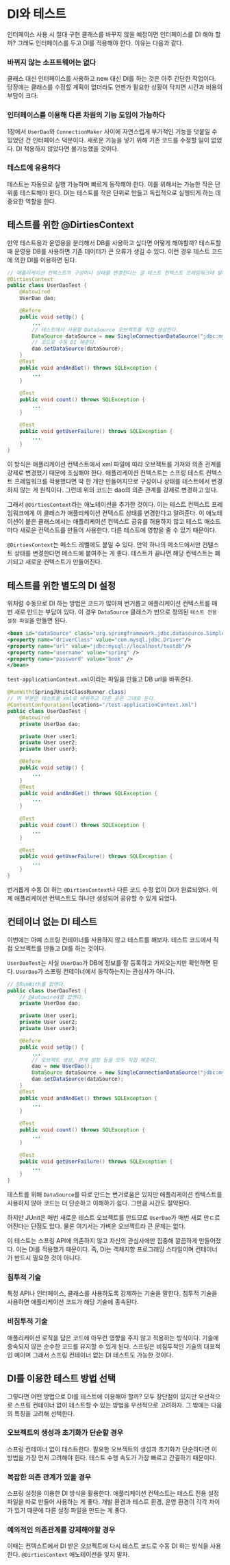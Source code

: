 # DI와 테스트

인터페이스 사용 시 절대 구현 클래스를 바꾸지 않을 예정이면 인터페이스를 DI 해야 할까? 그래도 인터페이스를 두고 DI를 적용해야 한다. 이유는 다음과 같다.

### 바뀌지 않는 소프트웨어는 없다

클래스 대신 인터페이스를 사용하고 new 대신 DI를 하는 것은 아주 간단한 작업이다. 당장에는 클래스를 수정할 계획이 없더라도 언젠가 필요한 상황이 닥치면 시간과 비용의 부담이 크다.

### 인터페이스를 이용해 다른 차원의 기능 도입이 가능하다

1장에서 `UserDao`와 `ConnectionMaker` 사이에 자연스럽게 부가적인 기능을 덧붙일 수 있었던 건 인터페이스 덕분이다. 새로운 기능을 넣기 위해 기존 코드를 수정할 일이 없었다. DI 적용하지 않았다면 불가능했을 것이다.

### 테스트에 유용하다

테스트는 자동으로 실행 가능하며 빠르게 동작해야 한다. 이를 위해서는 가능한 작은 단위를 테스트해야 한다. DI는 테스트를 작은 단위로 만들고 독립적으로 실행되게 하는 데 중요한 역할을 한다.

## 테스트를 위한 @DirtiesContext 

만약 테스트용과 운영용을 분리해서 DB를 사용하고 싶다면 어떻게 해야할까? 테스트할 때 운영용 DB를 사용하면 기존 데이터가 큰 오류가 생길 수 있다. 이런 경우 테스트 코드에 의한 DI를 이용하면 된다.

```java
// 애플리케이션 컨텍스트의 구성이나 상태를 변경한다는 걸 테스트 컨텍스트 프레임워크에 알려준다.
@DirtiesContext
public class UserDaoTest {
    @Autowired
    UserDao dao;

    @Before
    public void setUp() {
        ...
        // 테스트에서 사용할 DataSource 오브젝트를 직접 생성한다.
        DataSource dataSource = new SingleConnectionDataSource("jdbc:mysql://localhost/testdb", "id", "pw", true);
        // 코드로 수동 DI 해준다.
        dao.setDataSource(dataSource);
    }
    @Test 
    public void andAndGet() throws SQLException {
	    ...
    }
    
    @Test
    public void count() throws SQLException {
        ...
    }

    @Test
    public void getUserFailure() throws SQLException {
        ...
    }
}
```

이 방식은 애플리케이션 컨텍스트에서 xml 파일에 따라 오브젝트를 가져와 의존 관계를 강제로 변경했기 때문에 조심해야 한다. 애플리케이션 컨텍스트는 스프링 테스트 컨텍스트 프레임워크를 적용했다면 딱 한 개만 만들어지므로 구성이나 상태를 테스트에서 변경하지 않는 게 원칙이다. 그런데 위의 코드는 dao의 의존 관계를 강제로 변경하고 있다.

그래서 `@DirtiesContext`라는 애노테이션을 추가한 것이다. 이는 테스트 컨텍스트 프레임워크에게 이 클래스가 애플리케이션 컨텍스트 상태를 변경한다고 알려준다. 이 애노테이션이 붙은 클래스에서는 애플리케이션 컨텍스트 공유를 허용하지 않고 테스트 매소드마다 새로운 컨텍스트를 만들어 사용한다. 다른 테스트에 영향을 줄 수 있기 때문이다.

`@DirtiesContext`는 메소드 레벨에도 붙일 수 있다. 만약 하나의 메소드에서만 컨텔스트 상태를 변경한다면 메소드에 붙여주는 게 좋다. 테스트가 끝나면 해당 컨텍스트는 폐기되고 새로운 컨텍스트가 만들어진다.

## 테스트를 위한 별도의 DI 설정

위처럼 수동으로 DI 하는 방법은 코드가 많아져 번거롭고 애플리케이션 컨텍스트를 매번 새로 만드는 부담이 있다. 이 경우 `DataSource` 클래스가 빈으로 정의된 `테스트 전용 설정 파일`을 만들면 된다.

```xml
<bean id="dataSource" class="org.springframework.jdbc.datasource.SimpleDriverDataSource"> 
<property name="driverClass" value="com.mysql.jdbc.Driver"/> 
<property name="url" value="jdbc:mysql://localhost/testdb"/> 
<property name="username" value="spring" />
<property name="password" value="book" />
</bean>
```

`test-applicationContext.xml`이라는 파일을 만들고 DB url을 바꿔준다.

```java
@RunWith(SpringJUnit4ClassRunner.class)
// 이 부분만 테스트용 xml로 바꿔주고 다른 곳은 그대로 둔다.
@ContextConfguration(locations="/test-applicationContext.xml")
public class UserDaoTest {
    @Autowired
    private UserDao dao;

    private User user1;
    private User user2;
    private User user3;

    @Before
    public void setUp() {
        ...
    }
    @Test 
    public void andAndGet() throws SQLException {
	    ...
    }
    
    @Test
    public void count() throws SQLException {
        ...
    }

    @Test
    public void getUserFailure() throws SQLException {
        ...
    }
}
```

번거롭게 수동 DI 하는 `@DirtiesContext`나 다른 코드 수정 없이 DI가 완료되었다. 이제 애플리케이션 컨텍스트도 하나만 생성되어 공유할 수 있게 되었다.

## 컨테이너 없는 DI 테스트

이번에는 아예 스프링 컨테이너를 사용하지 않고 테스트를 해보자. 테스트 코드에서 직접 오브젝트를 만들고 DI를 하는 것이다.

`UserDaoTest`는 사실 `UserDao`가 DB에 정보를 잘 등록하고 가져오는지만 확인하면 된다. `UserDao`가 스프링 컨테이너에서 동작하는지는 관심사가 아니다.

```java
// @RunWith를 없앤다.
public class UserDaoTest {
    // @Autowired를 없앤다.
    private UserDao dao;

    private User user1;
    private User user2;
    private User user3;

    @Before
    public void setUp() {
        ...
        // 오브젝트 생성, 관계 설정 등을 모두 직접 해준다.
        dao = new UserDao();
        DataSource dataSource = new SingleConnectionDataSource("jdbc:mysql://localhost/testdb", "id", "pw", true);
        dao.setDataSource(dataSource);
    }
    @Test 
    public void andAndGet() throws SQLException {
	    ...
    }
    
    @Test
    public void count() throws SQLException {
        ...
    }

    @Test
    public void getUserFailure() throws SQLException {
        ...
    }
}
```

테스트를 위해 `DataSource`를 따로 만드는 번거로움은 있지만 애플리케이션 컨텍스트를 사용하지 않아 코드는 더 단순하고 이해하기 쉽다. 그만큼 시간도 절약된다.

하지만 JUnit은 매번 새로운 테스트 오브젝트를 만드므로 `UserDao`가 매번 새로 만ㄷ르어진다는 단점도 있다. 물론 여기서는 가벼운 오브젝트라 큰 문제는 없다.

이 테스트는 스프링 API에 의존하지 않고 자신의 관심사에만 집중해 깔끔하게 만들어졌다. 이는 DI를 적용했기 때문이다. 즉, DI는 객체지향 프로그래밍 스타일이며 컨테이너가 반드시 필요한 것이 아니다.

### 침투적 기술

특정 API나 인터페이스, 클래스를 사용하도록 강제하는 기술을 말한다. 침투적 기술을 사용하면 애플리케이션 코드가 해당 기술에 종속된다.

### 비침투적 기술

애플리케이션 로직을 담은 코드에 아무런 영향을 주지 않고 적용하는 방식이다. 기술에 종속되지 않은 순수한 코드를 유지할 수 있게 된다. 스프링은 비침투적인 기술의 대표적인 예이며 그래서 스프링 컨테이너 없는 DI 테스트도 가능한 것이다.

## DI를 이용한 테스트 방법 선택

그렇다면 어떤 방법으로 DI를 테스트에 이용해야 할까? 모두 장단점이 있지만 우선적으로 스프링 컨테이너 없이 테스트할 수 있는 방법을 우선적으로 고려하자. 그 밖에는 다음의 특징을 고려해 선택한다.
 
### 오브젝트의 생성과 초기화가 단순할 경우

스프링 컨테이너 없이 테스트한다. 필요한 오브젝트의 생성과 초기화가 단순하다면 이 방법을 가장 먼저 고려해야 한다. 테스트 수행 속도가 가장 빠르고 간결하기 때문이다.

### 복잡한 의존 관계가 있을 경우

스프링 설정을 이용한 DI 방식을 활용한다. 애플리케이션 컨텍스트는 테스트 전용 설정 파일을 따로 만들어 사용하는 게 좋다. 개발 환경과 테스트 환경, 운영 환경이 각각 차이가 있기 때문에 다른 설정 파일을 만드는 게 좋다.

### 예외적인 의존관계를 강제해야할 경우

이때는 컨텍스트에서 DI 받은 오브젝트에 다시 테스트 코드로 수동 DI 하는 방식을 사용한다. `@DirtiesContext` 애노테이션을 잊지 말자.